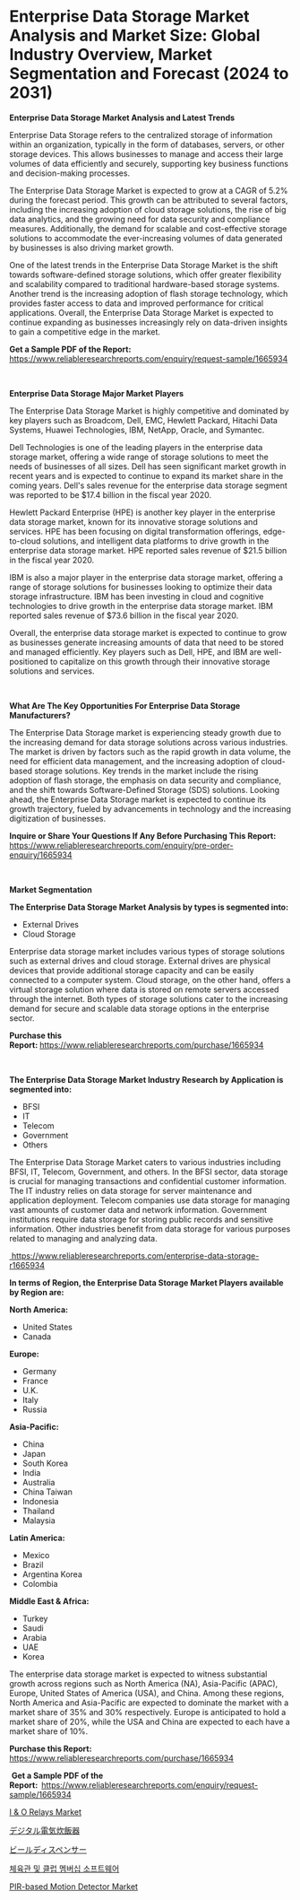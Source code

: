 <p><h1>Enterprise Data Storage Market Analysis and Market Size: Global Industry Overview, Market Segmentation and Forecast (2024 to 2031)</h1></p><p><strong>Enterprise Data Storage Market Analysis and Latest Trends</strong></p>
<p><p>Enterprise Data Storage refers to the centralized storage of information within an organization, typically in the form of databases, servers, or other storage devices. This allows businesses to manage and access their large volumes of data efficiently and securely, supporting key business functions and decision-making processes.</p><p>The Enterprise Data Storage Market is expected to grow at a CAGR of 5.2% during the forecast period. This growth can be attributed to several factors, including the increasing adoption of cloud storage solutions, the rise of big data analytics, and the growing need for data security and compliance measures. Additionally, the demand for scalable and cost-effective storage solutions to accommodate the ever-increasing volumes of data generated by businesses is also driving market growth.</p><p>One of the latest trends in the Enterprise Data Storage Market is the shift towards software-defined storage solutions, which offer greater flexibility and scalability compared to traditional hardware-based storage systems. Another trend is the increasing adoption of flash storage technology, which provides faster access to data and improved performance for critical applications. Overall, the Enterprise Data Storage Market is expected to continue expanding as businesses increasingly rely on data-driven insights to gain a competitive edge in the market.</p></p>
<p><strong>Get a Sample PDF of the Report:&nbsp;</strong> <a href="https://www.reliableresearchreports.com/enquiry/request-sample/1665934">https://www.reliableresearchreports.com/enquiry/request-sample/1665934</a></p>
<p>&nbsp;</p>
<p><strong>Enterprise Data Storage Major Market Players</strong></p>
<p><p>The Enterprise Data Storage Market is highly competitive and dominated by key players such as Broadcom, Dell, EMC, Hewlett Packard, Hitachi Data Systems, Huawei Technologies, IBM, NetApp, Oracle, and Symantec.</p><p>Dell Technologies is one of the leading players in the enterprise data storage market, offering a wide range of storage solutions to meet the needs of businesses of all sizes. Dell has seen significant market growth in recent years and is expected to continue to expand its market share in the coming years. Dell's sales revenue for the enterprise data storage segment was reported to be $17.4 billion in the fiscal year 2020.</p><p>Hewlett Packard Enterprise (HPE) is another key player in the enterprise data storage market, known for its innovative storage solutions and services. HPE has been focusing on digital transformation offerings, edge-to-cloud solutions, and intelligent data platforms to drive growth in the enterprise data storage market. HPE reported sales revenue of $21.5 billion in the fiscal year 2020.</p><p>IBM is also a major player in the enterprise data storage market, offering a range of storage solutions for businesses looking to optimize their data storage infrastructure. IBM has been investing in cloud and cognitive technologies to drive growth in the enterprise data storage market. IBM reported sales revenue of $73.6 billion in the fiscal year 2020.</p><p>Overall, the enterprise data storage market is expected to continue to grow as businesses generate increasing amounts of data that need to be stored and managed efficiently. Key players such as Dell, HPE, and IBM are well-positioned to capitalize on this growth through their innovative storage solutions and services.</p></p>
<p>&nbsp;</p>
<p><strong>What Are The Key Opportunities For Enterprise Data Storage Manufacturers?</strong></p>
<p><p>The Enterprise Data Storage market is experiencing steady growth due to the increasing demand for data storage solutions across various industries. The market is driven by factors such as the rapid growth in data volume, the need for efficient data management, and the increasing adoption of cloud-based storage solutions. Key trends in the market include the rising adoption of flash storage, the emphasis on data security and compliance, and the shift towards Software-Defined Storage (SDS) solutions. Looking ahead, the Enterprise Data Storage market is expected to continue its growth trajectory, fueled by advancements in technology and the increasing digitization of businesses.</p></p>
<p><strong>Inquire or Share Your Questions If Any Before Purchasing This Report:</strong> <a href="https://www.reliableresearchreports.com/enquiry/pre-order-enquiry/1665934">https://www.reliableresearchreports.com/enquiry/pre-order-enquiry/1665934</a></p>
<p>&nbsp;</p>
<p><strong>Market Segmentation</strong></p>
<p><strong>The Enterprise Data Storage Market Analysis by types is segmented into:</strong></p>
<p><ul><li>External Drives</li><li>Cloud Storage</li></ul></p>
<p><p>Enterprise data storage market includes various types of storage solutions such as external drives and cloud storage. External drives are physical devices that provide additional storage capacity and can be easily connected to a computer system. Cloud storage, on the other hand, offers a virtual storage solution where data is stored on remote servers accessed through the internet. Both types of storage solutions cater to the increasing demand for secure and scalable data storage options in the enterprise sector.</p></p>
<p><strong>Purchase this Report:&nbsp;</strong><a href="https://www.reliableresearchreports.com/purchase/1665934">https://www.reliableresearchreports.com/purchase/1665934</a></p>
<p>&nbsp;</p>
<p><strong>The Enterprise Data Storage Market Industry Research by Application is segmented into:</strong></p>
<p><ul><li>BFSI</li><li>IT</li><li>Telecom</li><li>Government</li><li>Others</li></ul></p>
<p><p>The Enterprise Data Storage Market caters to various industries including BFSI, IT, Telecom, Government, and others. In the BFSI sector, data storage is crucial for managing transactions and confidential customer information. The IT industry relies on data storage for server maintenance and application deployment. Telecom companies use data storage for managing vast amounts of customer data and network information. Government institutions require data storage for storing public records and sensitive information. Other industries benefit from data storage for various purposes related to managing and analyzing data.</p></p>
<p><a href="https://www.reliableresearchreports.com/enterprise-data-storage-r1665934">&nbsp;https://www.reliableresearchreports.com/enterprise-data-storage-r1665934</a></p>
<p><strong>In terms of Region, the Enterprise Data Storage Market Players available by Region are:</strong></p>
<p>
    <p> <strong> North America: </strong>
        <ul>
            <li>United States</li>
            <li>Canada</li>
        </ul>
        </p> 
    <p> <strong> Europe: </strong>
        <ul>
            <li>Germany</li>
            <li>France</li>
            <li>U.K.</li>
            <li>Italy</li>
            <li>Russia</li>
        </ul>
        </p> 
    <p> <strong> Asia-Pacific: </strong>
        <ul>
            <li>China</li>
            <li>Japan</li>
            <li>South Korea</li>
            <li>India</li>
            <li>Australia</li>
            <li>China Taiwan</li>
            <li>Indonesia</li>
            <li>Thailand</li>
            <li>Malaysia</li>
        </ul>
        </p> 
    <p> <strong> Latin America: </strong>
        <ul>
            <li>Mexico</li>
            <li>Brazil</li>
            <li>Argentina Korea</li>
            <li>Colombia</li>
        </ul>
        </p> 
    <p> <strong> Middle East & Africa: </strong>
        <ul>
            <li>Turkey</li>
            <li>Saudi</li>
            <li>Arabia</li>
            <li>UAE</li>
            <li>Korea</li>
        </ul>
    </p>
    </p>
<p><p>The enterprise data storage market is expected to witness substantial growth across regions such as North America (NA), Asia-Pacific (APAC), Europe, United States of America (USA), and China. Among these regions, North America and Asia-Pacific are expected to dominate the market with a market share of 35% and 30% respectively. Europe is anticipated to hold a market share of 20%, while the USA and China are expected to each have a market share of 10%.</p></p>
<p><strong>Purchase this Report: </strong><a href="https://www.reliableresearchreports.com/purchase/1665934">https://www.reliableresearchreports.com/purchase/1665934</a></p>
<p>&nbsp;<strong>Get a Sample PDF of the Report:&nbsp;&nbsp;</strong><a href="https://www.reliableresearchreports.com/enquiry/request-sample/1665934">https://www.reliableresearchreports.com/enquiry/request-sample/1665934</a></p>
<p><strong></strong></p>
<p><p><a href="https://github.com/vregtldg37/Market-Research-Report-List-1/blob/main/i-o-relays-market.md">I & O Relays Market</a></p><p><a href="https://github.com/gfggqjbfys368009/Market-Research-Report-List-2/blob/main/1148230151433.md">デジタル電気炊飯器</a></p><p><a href="https://github.com/qwpelcjko9242629/Market-Research-Report-List-2/blob/main/4850583151432.md">ビールディスペンサー</a></p><p><a href="https://github.com/akzkkws047661437/Market-Research-Report-List-2/blob/main/4003215161361.md">체육관 및 클럽 멤버십 소프트웨어</a></p><p><a href="https://github.com/syaifulanwaramsyori/Market-Research-Report-List-1/blob/main/pir-based-motion-detector-market.md">PIR-based Motion Detector Market</a></p></p>